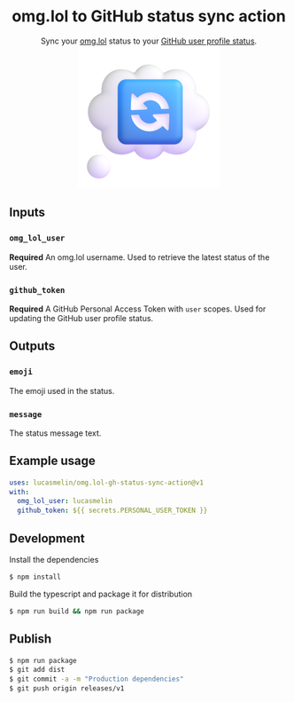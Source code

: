 <h1 align="center"> omg.lol to GitHub status sync action </h1>

<p align="center">
Sync your <a href="https://omg.lol">omg.lol</a> status to your <a href="https://docs.github.com/en/account-and-profile/setting-up-and-managing-your-github-profile/customizing-your-profile/personalizing-your-profile#setting-a-status">GitHub user profile status</a>.
<br>
<img src="./assets/statussync.png">
</p>

## Inputs

### `omg_lol_user`

**Required** An omg.lol username. Used to retrieve the latest status of the user.

### `github_token`

**Required** A GitHub Personal Access Token with `user` scopes. Used for updating the GitHub user profile status.

## Outputs

### `emoji`

The emoji used in the status.

### `message`

The status message text.

## Example usage

```yaml
uses: lucasmelin/omg.lol-gh-status-sync-action@v1
with:
  omg_lol_user: lucasmelin
  github_token: ${{ secrets.PERSONAL_USER_TOKEN }}
```

## Development

Install the dependencies
```bash
$ npm install
```

Build the typescript and package it for distribution
```bash
$ npm run build && npm run package
```

## Publish

```bash
$ npm run package
$ git add dist
$ git commit -a -m "Production dependencies"
$ git push origin releases/v1
```